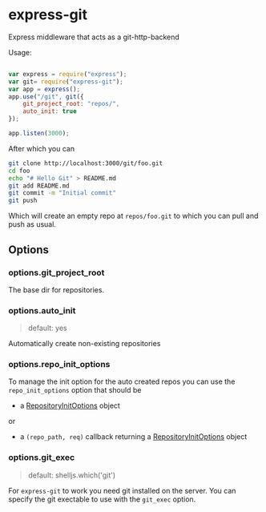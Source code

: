 # express-git
Express middleware that acts as a git-http-backend

Usage:

```javascript

var express = require("express");
var git= require("express-git");
var app = express();
app.use("/git", git({
	git_project_root: "repos/",
	auto_init: true
});

app.listen(3000);

```

After which you can

```sh
git clone http://localhost:3000/git/foo.git
cd foo
echo "# Hello Git" > README.md
git add README.md
git commit -m "Initial commit"
git push
```

Which will create an empty repo at `repos/foo.git` to which you can
pull and push as usual.

## Options

### options.git_project_root

The base dir for repositories.

### options.auto_init

> default: yes

Automatically create non-existing repositories


### options.repo_init_options

To manage the init option for the auto created repos you can use
the `repo_init_options` option that should be

- a [RepositoryInitOptions][RepoInitOptions] object

or

- a `(repo_path, req)` callback returning a [RepositoryInitOptions][RepoInitOptions] object

### options.git_exec

> default: shelljs.which('git')

For `express-git` to work you need git installed on the server.
You can specify the git exectable to use with the `git_exec` option.


[RepoInitOptions]: http://www.nodegit.org/api/repository_init_options/
